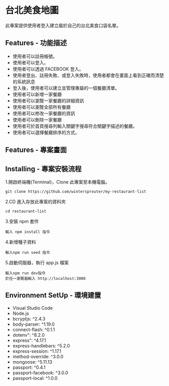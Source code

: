 # 台北美食地圖
此專案提供使用者登入建立屬於自己的台北美食口袋名單。
## Features - 功能描述
* 使用者可以註冊帳號。
* 使用者可以登入。
* 使用者可以透過 FACEBOOK 登入。
* 使用者登出、註冊失敗、或登入失敗時，使用者都會在畫面上看到正確而清楚的系統訊息
* 登入後，使用者可以建立並管理專屬的一個餐廳清單。
* 使用者可以新增一家餐廳
* 使用者可以瀏覽一家餐廳的詳細資訊
* 使用者可以瀏覽全部所有餐廳
* 使用者可以修改一家餐廳的資訊
* 使用者可以刪除一家餐廳
* 使用者可於首頁搜尋列輸入關鍵字搜尋符合關鍵字描述的餐廳。
* 使用者可以選擇餐廳排序的方式。

## Features - 專案畫面

## Installing - 專案安裝流程
1.開啟終端機(Terminal)，Clone 此專案至本機電腦。
```
git clone https://github.com/wintersprouter/my-restaurant-list
```
2.CD 進入存放此專案的資料夾
```
cd restaurant-list
```
3.安裝 npm 套件
```
輸入 npm install 指令
```
4.新增種子資料
```
輸入npm run seed 指令
```
5.啟動伺服器，執行 app.js 檔案
```
輸入npm run dev指令
於任一瀏覽器輸入 http://localhost:3000 
```

## Environment SetUp - 環境建置
* Visual Studio Code 
* Node.js 
* bcryptjs: ^2.4.3
* body-parser: ^1.19.0
* connect-flash: ^0.1.1
* dotenv": ^8.2.0
* express": ^4.17.1
* express-handlebars: ^5.2.0
* express-session: ^1.17.1
* method-override: ^3.0.0
* mongoose: ^5.11.13
* passport: ^0.4.1
* passport-facebook: ^3.0.0
* passport-local: ^1.0.0